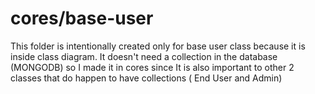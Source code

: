 # cores/base-user

This folder is intentionally created only for base user class because it is inside class diagram. It doesn't need a collection in the database (MONGODB) so I made it in cores since It is also important to other 2 classes that do happen to have collections ( End User and Admin)

